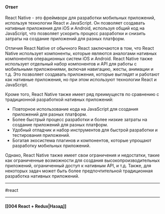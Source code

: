 #### Ответ

React Native - это фреймворк для разработки мобильных приложений, используя технологии React и JavaScript. Он позволяет создавать нативные приложения для iOS и Android, используя общий код на JavaScript, что позволяет ускорить процесс разработки и снизить затраты на создание приложений для разных платформ.

Отличия React Native от обычного React заключаются в том, что React Native использует компоненты, которые являются аналогами нативных компонентов операционных систем iOS и Android. React Native также использует отдельный набор компонентов и API для работы с мобильными приложениями, включая навигацию, жесты, анимации и т.д. Это позволяет создавать приложения, которые выглядят и работают как нативные приложения, но при этом используют технологии React и JavaScript.

Кроме того, React Native также имеет ряд преимуществ по сравнению с традиционной разработкой нативных приложений:

- Повторное использование кода на JavaScript для создания приложений для разных платформ.
- Более быстрый процесс разработки и более низкие затраты на создание приложений для разных платформ.
- Удобный отладчик и набор инструментов для быстрой разработки и тестирования приложений.
- Богатая экосистема плагинов и компонентов, которые упрощают разработку мобильных приложений.

Однако, React Native также имеет свои ограничения и недостатки, такие как ограниченные возможности для создания высокопроизводительных приложений, ограниченный доступ к нативным API, и т.д. Также, для некоторых задач может быть более предпочтительной традиционная разработка нативных приложений.
____
#react

____

#### [[004 React + Redux|Назад]]